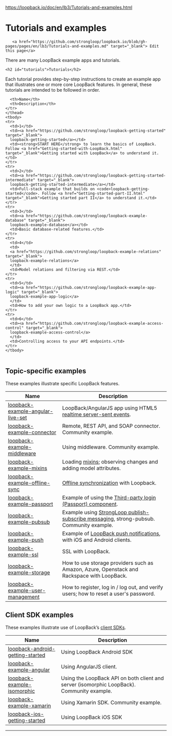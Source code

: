<a href="https://loopback.io/doc/en/lb3/Tutorials-and-examples.html">https://loopback.io/doc/en/lb3/Tutorials-and-examples.html</a><div id="articleHeader"><h1>Tutorials and examples</h1></div>
   
       
       <a href="https://github.com/strongloop/loopback.io/blob/gh-pages/pages/en/lb3/Tutorials-and-examples.md" target="_blank"> Edit this page</a>
   


<div>

 
  <div>There are many LoopBack example apps and tutorials.</div>
 



 
   





 

    <h2 id="tutorials">Tutorials</h2>

<p>Each tutorial provides step-by-step instructions to create an example app that illustrates one or more core LoopBack features.
In general, these tutorials are intended to be followed in order.</p>

<table>
  <thead>
    <tr>
      
      <th>Name</th>
      <th>Description</th>
    </tr>
    </thead>
    <tbody>
    <tr>
      <td>1</td>
      <td><a href="https://github.com/strongloop/loopback-getting-started" target="_blank">
      loopback-getting-started</a></td>
      <td><strong>START HERE</strong> to learn the basics of LoopBack. Follow <a href="Getting-started-with-LoopBack.html" target="_blank">Getting started with LoopBack</a> to understand it.</td>
    </tr>
    <tr>
      <td>2</td>
      <td><a href="https://github.com/strongloop/loopback-getting-started-intermediate" target="_blank">
      loopback-getting-started-intermediate</a></td>
      <td>Full-stack example that builds on <code>loopback-getting-started</code>. Follow <a href="Getting-started-part-II.html" target="_blank">Getting started part II</a> to understand it.</td>
    </tr>
    <tr>
      <td>3</td>
      <td><a href="https://github.com/strongloop/loopback-example-database" target="_blank">
      loopback-example-database</a></td>
      <td>Basic database-related features.</td>
    </tr>
    <tr>
      <td>4</td>
      <td>
      <a href="https://github.com/strongloop/loopback-example-relations" target="_blank">
      loopback-example-relations</a>
      </td>
      <td>Model relations and filtering via REST.</td>
    </tr>
    <tr>
      <td>5</td>
      <td><a href="https://github.com/strongloop/loopback-example-app-logic" target="_blank">
      loopback-example-app-logic</a>
      </td>
      <td>How to add your own logic to a LoopBack app.</td>
    </tr>
    <tr>
      <td>6</td>
      <td><a href="https://github.com/strongloop/loopback-example-access-control" target="_blank">
      loopback-example-access-control</a>
      </td>
      <td>Controlling access to your API endpoints.</td>
    </tr>
    </tbody>
</table>

<h2 id="topic-specific-examples">Topic-specific examples</h2>

<p>These examples illustrate specific LoopBack features.</p>

<table>
  <thead>
    <tr>
      <th>Name</th>
      <th>Description</th>
    </tr>
  </thead>
  <tbody>
    <tr>
      <td><a href="https://github.com/strongloop/loopback-example-angular-live-set" target="_blank">
      loopback-example-angular-live-set</a></td>
      <td>LoopBack/AngularJS app using HTML5 <a href="Realtime-server-sent-events.html" target="_blank">realtime server-sent events</a>.</td>
    </tr>
    <tr>
      <td><a href="https://github.com/strongloop-community/loopback-example-connector" target="_blank">
      loopback-example-connector</a></td>
      <td>Remote, REST API, and SOAP connector. Community example.</td>
    </tr>
    <tr>
      <td><a href="https://github.com/strongloop-community/loopback-example-middleware" target="_blank">
      loopback-example-middleware</a></td>
      <td>Using middleware. Community example.</td>
    </tr>
    <tr>
      <td><a href="https://github.com/strongloop/loopback-example-mixins" target="_blank">loopback-example-mixins</a></td>
      <td>Loading <a href="Defining-mixins.html" target="_blank">mixins</a>; observing changes and adding model attributes.</td>
    </tr>
    <tr>
      <td><a href="https://github.com/strongloop/loopback-example-offline-sync" target="_blank">
      loopback-example-offline-sync</a></td>
      <td><a href="Synchronization.html" target="_blank">Offline synchronization</a> with Loopback.</td>
    </tr>
    <tr>
      <td><a href="https://github.com/strongloop/loopback-example-passport" target="_blank">
      loopback-example-passport</a></td>
      <td>Example of using the <a href="Third-party-login-using-Passport.html" target="_blank">Third-party login (Passport) component</a>.</td>
    </tr>
    <tr>
      <td><a href="https://github.com/strongloop-community/loopback-example-pubsub" target="_blank">
      loopback-example-pubsub</a></td>
      <td>Example using <a href="Publish-subscribe-messaging.html" target="_blank">StrongLoop publish-subscribe messaging</a>, strong-pubsub. Community example.</td>
    </tr>
    <tr>
      <td><a href="https://github.com/strongloop/loopback-example-push" target="_blank">loopback-example-push</a></td>
      <td>Example of <a href="Push-notifications.html" target="_blank">LoopBack push notifications</a>, with iOS and Android clients.</td>
    </tr>
    <tr>
      <td><a href="https://github.com/strongloop/loopback-example-ssl" target="_blank">loopback-example-ssl</a></td>
      <td>SSL with LoopBack.</td>
    </tr>
    <tr>
      <td><a href="https://github.com/strongloop/loopback-example-storage" target="_blank">loopback-example-storage</a></td>
      <td>How to use storage providers such as Amazon, Azure, Openstack and Rackspace with LoopBack.</td>
    </tr>
    <tr>
      <td><a href="https://github.com/strongloop/loopback-example-user-management" target="_blank">
      loopback-example-user-management</a></td>
      <td>How to register, log in / log out, and verify users; how to reset a user's password.</td>
    </tr>
  </tbody>
</table>

<h2 id="client-sdk-examples">Client SDK examples</h2>

<p>These examples illustrate use of LoopBack’s <a href="Client-SDKs.html" target="_blank">client SDKs</a>.</p>

<table>
  <thead>
    <tr>
      <th>Name</th>
      <th>Description</th>
    </tr>
  </thead>
  <tbody>
    <tr>
      <td><a href="https://github.com/strongloop/loopback-android-getting-started" target="_blank">
      loopback-android-getting-started</a></td>
      <td>Using LoopBack Android SDK</td>
    </tr>
    <tr>
      <td><a href="https://github.com/strongloop/loopback-example-angular" target="_blank">
      loopback-example-angular</a></td>
      <td>Using AngularJS client.</td>
    </tr>
    <tr>
      <td><a href="https://github.com/strongloop/loopback-example-isomorphic" target="_blank">
      loopback-example-isomorphic</a></td>
      <td>Using the LoopBack API on both client and server (isomorphic LoopBack). Community example.</td>
    </tr>
    <tr>
      <td><a href="https://github.com/strongloop/loopback-example-xamarin" target="_blank">
      loopback-example-xamarin</a></td>
      <td>Using Xamarin SDK.  Community example.</td>
    </tr>
    <tr>
      <td><a href="https://github.com/strongloop/loopback-ios-getting-started" target="_blank">
      loopback-ios-getting-started</a></td>
      <td>Using LoopBack iOS SDK</td>
    </tr>
  </tbody>
</table>


    


<hr />




        